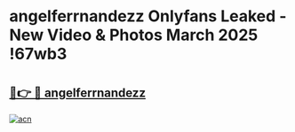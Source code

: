 # angelferrnandezz Onlyfans Leaked - New Video & Photos March 2025 !67wb3

# <h2><a href="https://6ovjzn.iuczelnia.edu.pl?title=angelferrnandezz&ref=67wb3">🔗👉 🔴 angelferrnandezz</a></h2>

[![acn](https://github.com/user-attachments/assets/0f9c940e-d8b0-45ae-aac7-cd30a18b3e1c)](https://6ovjzn.iuczelnia.edu.pl?title=angelferrnandezz&ref=67wb3)

